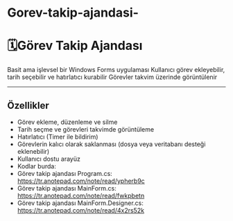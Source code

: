 # Gorev-takip-ajandasi- 

# 🗓Görev Takip Ajandası

Basit ama işlevsel bir Windows Forms uygulaması
Kullanıcı görev ekleyebilir, tarih seçebilir ve hatırlatıcı kurabilir
Görevler takvim üzerinde görüntülenir

---

##  Özellikler
-  Görev ekleme, düzenleme ve silme  
-  Tarih seçme ve görevleri takvimde görüntüleme  
-  Hatırlatıcı (Timer ile bildirim)  
- Görevlerin kalıcı olarak saklanması (dosya veya veritabanı desteği eklenebilir)  
- Kullanıcı dostu arayüz
- Kodlar burda:
- Görev takip ajandası Program.cs: https://tr.anotepad.com/note/read/ypherb9c
- Görev takip ajandası MainForm.cs: https://tr.anotepad.com/note/read/fwkpbetn
- Görev takip ajandası MainForm.Designer.cs: https://tr.anotepad.com/note/read/4x2rs52k
